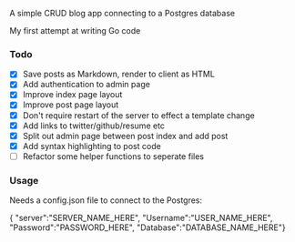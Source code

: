 A simple CRUD blog app connecting to a Postgres database

My first attempt at writing Go code

### Todo

- [x] Save posts as Markdown, render to client as HTML
- [x] Add authentication to admin page
- [x] Improve index page layout
- [x] Improve post page layout
- [x] Don't require restart of the server to effect a template change
- [x] Add links to twitter/github/resume etc
- [x] Split out admin page between post index and add post
- [x] Add syntax highlighting to post code
- [ ] Refactor some helper functions to seperate files

### Usage

Needs a config.json file to connect to the Postgres:

{ "server":"SERVER_NAME_HERE", "Username":"USER_NAME_HERE", "Password":"PASSWORD_HERE", "Database":"DATABASE_NAME_HERE"}